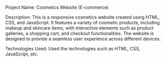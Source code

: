 Project Name: Cosmetics Website (E-commerce)

Description: This is a responsive cosmetics website created using HTML, CSS, and JavaScript. It features a variety of cosmetic products, including makeup and skincare items, with interactive elements such as product galleries, a shopping cart, and checkout functionalities. The website is designed to provide a seamless user experience across different devices.

Technologies Used: Used the technologies such as HTML, CSS, JavaScript, etc.
